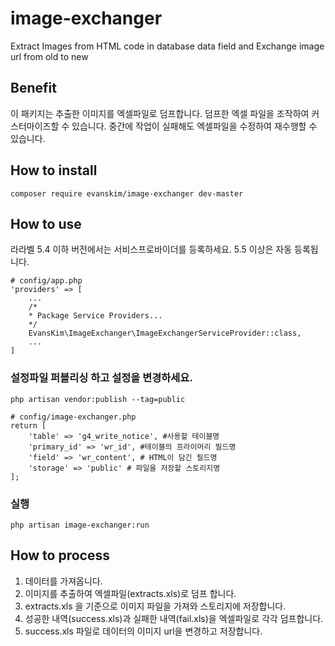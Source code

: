 # image-exchanger
Extract Images from HTML code in database data field and Exchange image url from old to new

## Benefit
이 패키지는 추출한 이미지를 엑셀파일로 덤프합니다. 덤프한 엑셀 파일을 조작하여 커스터마이즈할 수 있습니다. 
중간에 작업이 실패해도 엑셀파일을 수정하여 재수행할 수 있습니다.

## How to install

    composer require evanskim/image-exchanger dev-master

## How to use
라라벨 5.4 이하 버전에서는 서비스프로바이더를 등록하세요. 5.5 이상은 자동 등록됩니다.
    
    # config/app.php
    'providers' => [
        ...
        /*
        * Package Service Providers...
        */
        EvansKim\ImageExchanger\ImageExchangerServiceProvider::class,
        ...
    ]
  
### 설정파일 퍼블리싱 하고 설정을 변경하세요.

    php artisan vendor:publish --tag=public
    
    # config/image-exchanger.php
    return [
        'table' => 'g4_write_notice', #사용할 테이블명
        'primary_id' => 'wr_id', #테이블의 프라이머리 필드명
        'field' => 'wr_content', # HTML이 담긴 필드명
        'storage' => 'public' # 파일을 저장할 스토리지명
    ];
  
### 실행

    php artisan image-exchanger:run
    
## How to process
1. 데이터를 가져옵니다.
2. 이미지를 추출하여 엑셀파일(extracts.xls)로 덤프 합니다.
3. extracts.xls 을 기준으로 이미지 파일을 가져와 스토리지에 저장합니다.
4. 성공한 내역(success.xls)과 실패한 내역(fail.xls)을 엑셀파일로 각각 덤프합니다.
5. success.xls 파일로 데이터의 이미지 url을 변경하고 저장합니다. 

